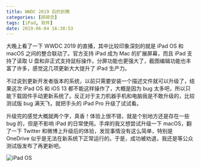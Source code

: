 ```yaml
---
title: WWDC 2019 后的折腾
categories: [碎碎念]
tags: [iPad, 软件]
date: 2019-06-04 16:30:53
---
```


大晚上看了一下 WWDC 2019 的直播，其中比较印象深刻的就是 iPad OS 和 macOS 之间的整合联动了。官方支持 iPad 成为 Mac 的扩展屏幕，而且 iPad 支持了读取 U 盘和非正式支持鼠标操作，分屏功能也更强大了，截图编辑功能也丰富了许多，感觉这几项更新大大提升了 iPad 生产力。<!--more-->

不过说到更新开发者版本的系统，以前只需要安装一个描述文件就可以升级了，结果这次 iPad OS 和 iOS 13 都不能这样操作了，大概是因为 bug 太多吧，所以只能下载固件手动更新系统了。反正对于主力机器手机和电脑我是不敢升级的，比较测试版 bug 满天飞，就把手头的 iPad Pro 升级了试试看。

升级完的感觉大概就两个字，真香！体验上很不错，就是个别地方还是存在一些 bug 的，但是不影响 iPad 的日常使用。手痒的我又想尝试升级一下 macOS，翻了一下 Twitter 和微博上升级后的体验，发现事情没有这么简单，特别是 OneDrive 似乎是无法在新系统下正常运行的。于是，成功被劝退，我还是等公众测试版发布了再更新吧。

![iPad OS](https://web-1256060851.cos.ap-shanghai.myqcloud.com/images/2019/WWDC2019后的折腾/iPadOS.jpg!350x)